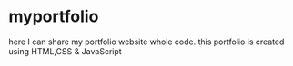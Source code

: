 # myportfolio
here I can share my portfolio website whole code.
this portfolio is created using HTML,CSS & JavaScript


